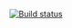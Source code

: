 
[![Build status](https://ci.appveyor.com/api/projects/status/645heb9kwll0fmff?svg=true)](https://ci.appveyor.com/project/YuliyaStudent/pageobjects)
